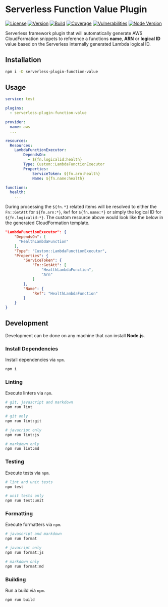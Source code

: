 # Serverless Function Value Plugin

[![License][License Badge]](LICENSE)
[![Version][Version Badge]][Version Package]
[![Build][CI Badge]][CI Workflow]
[![Coverage][Coverage Badge]][Coverage Report]
[![Vulnerabilities][Vulnerabilities Badge]][Vulnerabilities Report]
[![Node Version][Node Version Badge]](package.json#L35)

Serverless framework plugin that will automatically generate AWS CloudFormation
snippets to reference a functions **name**, **ARN** or **logical ID** value
based on the Serverless internally generated Lambda logical ID.

## Installation

```bash
npm i -D serverless-plugin-function-value
```

## Usage

```yaml
service: test

plugins:
  - serverless-plugin-function-value

provider:
  name: aws
  ...

resources:
  Resources:
    LambdaFunctionExecutor:
        DependsOn:
          - ${fn.logicalid:health}
        Type: Custom::LambdaFunctionExecutor
        Properties:
            ServiceToken: ${fn.arn:health}
            Name: ${fn.name:health}

functions:
  health:
    ...
```

During processing the `${fn.*}` related items will be resolved to either the
`Fn::GetAtt` for `${fn.arn:*}`, `Ref` for `${fn.name:*}` or simply the logical
ID for `${fn.logicalid:*}`. The custom resource above would look like the below
in the generated CloudFormation template.

```json
"LambdaFunctionExecutor": {
    "DependsOn": [
      "HealthLambdaFunction"
    ],
    "Type": "Custom::LambdaFunctionExecutor",
    "Properties": {
        "ServiceToken": {
            "Fn::GetAtt": [
                "HealthLambdaFunction",
                "Arn"
            ]
        },
        "Name": {
            "Ref": "HealthLambdaFunction"
        }
    }
}
```

## Development

Development can be done on any machine that can install **Node.js**.

### Install Dependencies

Install dependencies via `npm`.

```bash
npm i
```

### Linting

Execute linters via `npm`.

```bash
# git, javascript and markdown
npm run lint

# git only
npm run lint:git

# javacript only
npm run lint:js

# markdown only
npm run lint:md
```

### Testing

Execute tests via `npm`.

```bash
# lint and unit tests
npm test

# unit tests only
npm run test:unit
```

### Formatting

Execute formatters via `npm`.

```bash
# javascript and markdown
npm run format

# javacript only
npm run format:js

# markdown only
npm run format:md
```

### Building

Run a build via `npm`.

```bash
npm run build
```

<!-- links -->
[License Badge]: https://img.shields.io/github/license/devpow112/serverless-plugin-function-value
[Version Badge]: https://img.shields.io/npm/v/serverless-plugin-function-value
[Version Package]: https://www.npmjs.com/serverless-plugin-function-value
[Node Version Badge]: https://img.shields.io/node/v/serverless-plugin-function-value
[CI Badge]: https://github.com/devpow112/serverless-plugin-function-value/workflows/build/badge.svg?branch=main
[CI Workflow]: https://github.com/devpow112/serverless-plugin-function-value/actions?query=workflow%3Abuild+branch%3Amain
[Coverage Badge]: https://coveralls.io/repos/github/devpow112/serverless-plugin-function-value/badge.svg?branch=main
[Coverage Report]: https://coveralls.io/github/devpow112/serverless-plugin-function-value?branch=main
[Vulnerabilities Badge]: https://snyk.io/test/github/devpow112/serverless-plugin-function-value/badge.svg
[Vulnerabilities Report]: https://snyk.io/test/github/devpow112/serverless-plugin-function-value
